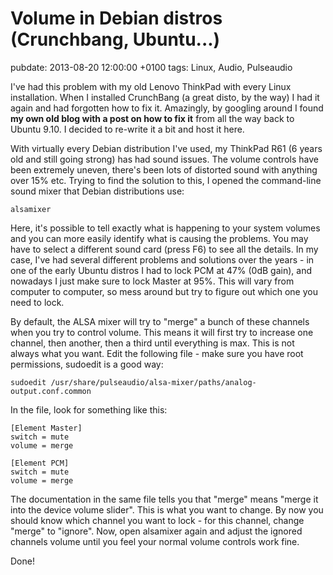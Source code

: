 # Volume in Debian distros (Crunchbang, Ubuntu...)
pubdate: 2013-08-20 12:00:00 +0100
tags: Linux, Audio, Pulseaudio

I've had this problem with my old Lenovo ThinkPad with every Linux installation.
When I installed CrunchBang (a great disto, by the way) I had it again and had
forgotten how to fix it. Amazingly, by googling around I found **my own old blog
with a post on how to fix it** from all the way back to Ubuntu 9.10. I decided
to re-write it a bit and host it here.

With virtually every Debian distribution I've used, my ThinkPad R61 (6 years old
and still going strong) has had sound issues. The volume controls have been
extremely uneven, there's been lots of distorted sound with anything over 15%
etc. Trying to find the solution to this, I opened the command-line sound mixer
that Debian distributions use:

	alsamixer

Here, it's possible to tell exactly what is happening to your system volumes and
you can more easily identify what is causing the problems. You may have to
select a different sound card (press F6) to see all the details. In my case,
I've had several different problems and solutions over the years - in one of the
early Ubuntu distros I had to lock PCM at 47% (0dB gain), and nowadays I just
make sure to lock Master at 95%. This will vary from computer to computer, so
mess around but try to figure out which one you need to lock.

By default, the ALSA mixer will try to "merge" a bunch of these channels when
you try to control volume. This means it will first try to increase one channel,
then another, then a third until everything is max. This is not always what you
want. Edit the following file - make sure you have root permissions, sudoedit is
a good way:

	sudoedit /usr/share/pulseaudio/alsa-mixer/paths/analog-output.conf.common

In the file, look for something like this:

	[Element Master]
	switch = mute
	volume = merge

	[Element PCM]
	switch = mute
	volume = merge

The documentation in the same file tells you that "merge" means "merge it into
the device volume slider". This is what you want to change. By now you should
know which channel you want to lock - for this channel, change "merge" to
"ignore". Now, open alsamixer again and adjust the ignored channels volume until
you feel your normal volume controls work fine.

Done!

